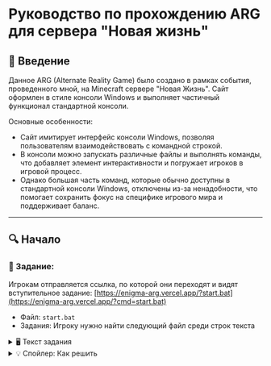 # Руководство по прохождению ARG для сервера "Новая жизнь"

## 📌 Введение
Данное ARG (Alternate Reality Game) было создано в рамках события, проведенного мной, на Minecraft сервере "Новая Жизнь".
Сайт оформлен в стиле консоли Windows и выполняет частичный функционал стандартной консоли.

Основные особенности:
* Сайт имитирует интерфейс консоли Windows, позволяя пользователям взаимодействовать с командной строкой.
* В консоли можно запускать различные файлы и выполнять команды, что добавляет элемент интерактивности и погружает игроков в игровой процесс.
* Однако большая часть команд, которые обычно доступны в стандартной консоли Windows, отключены из-за ненадобности, что помогает сохранить фокус на специфике игрового мира и поддерживает баланс.

---

## 🔍 Начало
### 📜 Задание:
Игрокам отправляется ссылка, по которой они переходят и видят вступительное задание: [https://enigma-arg.vercel.app/?start.bat](https://enigma-arg.vercel.app/?cmd=start.bat)
- Файл: `start.bat`
- Задания: Игроку нужно найти следующий файл среди строк текста

<details>
  <summary>🖥️ Текст задания</summary>

  1. Открываем файл `start.bat`<br>
  2. Декодируем зашифрованное сообщение<br>
  3. Получаем ключ для следующего этапа<br>

  ![Решение этапа 1](screenshots/stage1_solution.png)
</details>

<details>
  <summary>💡 Спойлер: Как решить</summary>

  1. Открываем файл `key-2-hashed.bat`
  2. Декодируем зашифрованное сообщение
  3. Получаем ключ для следующего этапа

  ![Решение этапа 1](screenshots/stage1_solution.png)
</details>
